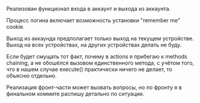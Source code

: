 Реализован функционал входа в аккаунт и выхода из аккаунта.

Процесс логина включает возможность установки "remember me" cookie.

Выход из аккаунда предполагает только выход на текущем устройстве. Выход на всех устройствах, на других устройствах делать не буду.

Если будет смущать тот факт, почему в actions я прибегаю к methods chaining, а не обошёлся вызовом единственного метода, с учётом того, что в нашем случае execute() практически ничего не делает, то объясню отдельно.

Реализация фронт-части может вызвать вопросы, но по фронту я в финальном коммите распишу детально по ситуации.
